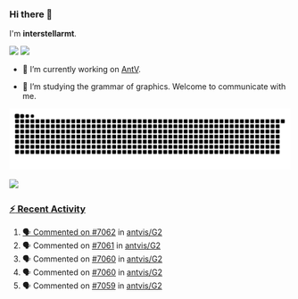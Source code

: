 ### Hi there 👋

I'm **interstellarmt**.

[![](https://img.shields.io/endpoint?url=https://awards.antv.vision/interstellarmt-g2-contributor.json)](https://github.com/antvis/g2)
[![](https://img.shields.io/endpoint?url=https://awards.antv.vision/interstellarmt-gpt-vis-contributor.json)](https://github.com/antvis/gpt-vis)

- 🔭 I’m currently working on [AntV](https://github.com/antvis).

- 📖 I’m studying the grammar of graphics. Welcome to communicate with me.

![](https://raw.githubusercontent.com/interstellarmt/interstellarmt/refs/heads/output/github-contribution-grid-snake.svg)
<div>
  <a href="https://github.com/interstellarmt">
  <img height="180em" src="https://github-readme-stats-eight-theta.vercel.app/api?username=interstellarmt&show_icons=true&include_all_commits=true&count_private=true&theme=tokyonight"/>
</div>
    
### :zap: Recent Activity

<!--START_SECTION:activity-->
1. 🗣 Commented on [#7062](https://github.com/antvis/G2/issues/7062#issuecomment-3146578579) in [antvis/G2](https://github.com/antvis/G2)
2. 🗣 Commented on [#7061](https://github.com/antvis/G2/issues/7061#issuecomment-3143629565) in [antvis/G2](https://github.com/antvis/G2)
3. 🗣 Commented on [#7060](https://github.com/antvis/G2/issues/7060#issuecomment-3143375172) in [antvis/G2](https://github.com/antvis/G2)
4. 🗣 Commented on [#7060](https://github.com/antvis/G2/issues/7060#issuecomment-3143247524) in [antvis/G2](https://github.com/antvis/G2)
5. 🗣 Commented on [#7059](https://github.com/antvis/G2/issues/7059#issuecomment-3142771490) in [antvis/G2](https://github.com/antvis/G2)
<!--END_SECTION:activity-->

